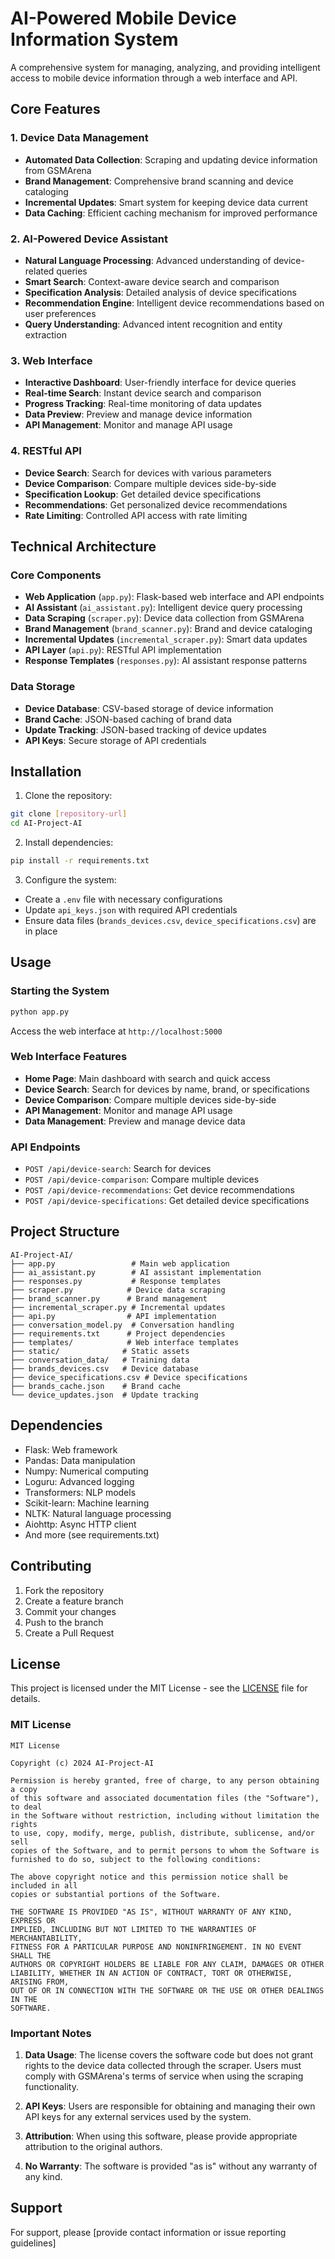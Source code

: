# AI-Powered Mobile Device Information System

A comprehensive system for managing, analyzing, and providing intelligent access to mobile device information through a web interface and API.

## Core Features

### 1. Device Data Management
- **Automated Data Collection**: Scraping and updating device information from GSMArena
- **Brand Management**: Comprehensive brand scanning and device cataloging
- **Incremental Updates**: Smart system for keeping device data current
- **Data Caching**: Efficient caching mechanism for improved performance

### 2. AI-Powered Device Assistant
- **Natural Language Processing**: Advanced understanding of device-related queries
- **Smart Search**: Context-aware device search and comparison
- **Specification Analysis**: Detailed analysis of device specifications
- **Recommendation Engine**: Intelligent device recommendations based on user preferences
- **Query Understanding**: Advanced intent recognition and entity extraction

### 3. Web Interface
- **Interactive Dashboard**: User-friendly interface for device queries
- **Real-time Search**: Instant device search and comparison
- **Progress Tracking**: Real-time monitoring of data updates
- **Data Preview**: Preview and manage device information
- **API Management**: Monitor and manage API usage

### 4. RESTful API
- **Device Search**: Search for devices with various parameters
- **Device Comparison**: Compare multiple devices side-by-side
- **Specification Lookup**: Get detailed device specifications
- **Recommendations**: Get personalized device recommendations
- **Rate Limiting**: Controlled API access with rate limiting

## Technical Architecture

### Core Components
- **Web Application** (`app.py`): Flask-based web interface and API endpoints
- **AI Assistant** (`ai_assistant.py`): Intelligent device query processing
- **Data Scraping** (`scraper.py`): Device data collection from GSMArena
- **Brand Management** (`brand_scanner.py`): Brand and device cataloging
- **Incremental Updates** (`incremental_scraper.py`): Smart data updates
- **API Layer** (`api.py`): RESTful API implementation
- **Response Templates** (`responses.py`): AI assistant response patterns

### Data Storage
- **Device Database**: CSV-based storage of device information
- **Brand Cache**: JSON-based caching of brand data
- **Update Tracking**: JSON-based tracking of device updates
- **API Keys**: Secure storage of API credentials

## Installation

1. Clone the repository:
```bash
git clone [repository-url]
cd AI-Project-AI
```

2. Install dependencies:
```bash
pip install -r requirements.txt
```

3. Configure the system:
- Create a `.env` file with necessary configurations
- Update `api_keys.json` with required API credentials
- Ensure data files (`brands_devices.csv`, `device_specifications.csv`) are in place

## Usage

### Starting the System
```bash
python app.py
```
Access the web interface at `http://localhost:5000`

### Web Interface Features
- **Home Page**: Main dashboard with search and quick access
- **Device Search**: Search for devices by name, brand, or specifications
- **Device Comparison**: Compare multiple devices side-by-side
- **API Management**: Monitor and manage API usage
- **Data Management**: Preview and manage device data

### API Endpoints
- `POST /api/device-search`: Search for devices
- `POST /api/device-comparison`: Compare multiple devices
- `POST /api/device-recommendations`: Get device recommendations
- `POST /api/device-specifications`: Get detailed device specifications

## Project Structure

```
AI-Project-AI/
├── app.py                 # Main web application
├── ai_assistant.py        # AI assistant implementation
├── responses.py           # Response templates
├── scraper.py            # Device data scraping
├── brand_scanner.py      # Brand management
├── incremental_scraper.py # Incremental updates
├── api.py                # API implementation
├── conversation_model.py  # Conversation handling
├── requirements.txt      # Project dependencies
├── templates/            # Web interface templates
├── static/              # Static assets
├── conversation_data/   # Training data
├── brands_devices.csv   # Device database
├── device_specifications.csv # Device specifications
├── brands_cache.json    # Brand cache
└── device_updates.json  # Update tracking
```

## Dependencies

- Flask: Web framework
- Pandas: Data manipulation
- Numpy: Numerical computing
- Loguru: Advanced logging
- Transformers: NLP models
- Scikit-learn: Machine learning
- NLTK: Natural language processing
- Aiohttp: Async HTTP client
- And more (see requirements.txt)

## Contributing

1. Fork the repository
2. Create a feature branch
3. Commit your changes
4. Push to the branch
5. Create a Pull Request

## License

This project is licensed under the MIT License - see the [LICENSE](LICENSE) file for details.

### MIT License

```
MIT License

Copyright (c) 2024 AI-Project-AI

Permission is hereby granted, free of charge, to any person obtaining a copy
of this software and associated documentation files (the "Software"), to deal
in the Software without restriction, including without limitation the rights
to use, copy, modify, merge, publish, distribute, sublicense, and/or sell
copies of the Software, and to permit persons to whom the Software is
furnished to do so, subject to the following conditions:

The above copyright notice and this permission notice shall be included in all
copies or substantial portions of the Software.

THE SOFTWARE IS PROVIDED "AS IS", WITHOUT WARRANTY OF ANY KIND, EXPRESS OR
IMPLIED, INCLUDING BUT NOT LIMITED TO THE WARRANTIES OF MERCHANTABILITY,
FITNESS FOR A PARTICULAR PURPOSE AND NONINFRINGEMENT. IN NO EVENT SHALL THE
AUTHORS OR COPYRIGHT HOLDERS BE LIABLE FOR ANY CLAIM, DAMAGES OR OTHER
LIABILITY, WHETHER IN AN ACTION OF CONTRACT, TORT OR OTHERWISE, ARISING FROM,
OUT OF OR IN CONNECTION WITH THE SOFTWARE OR THE USE OR OTHER DEALINGS IN THE
SOFTWARE.
```

### Important Notes

1. **Data Usage**: The license covers the software code but does not grant rights to the device data collected through the scraper. Users must comply with GSMArena's terms of service when using the scraping functionality.

2. **API Keys**: Users are responsible for obtaining and managing their own API keys for any external services used by the system.

3. **Attribution**: When using this software, please provide appropriate attribution to the original authors.

4. **No Warranty**: The software is provided "as is" without any warranty of any kind.

## Support

For support, please [provide contact information or issue reporting guidelines]
